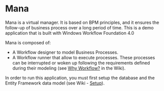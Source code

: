 # Mana
Mana is a virtual manager. It is based on BPM principles, and it ensures the follow-up of business process over a long period of time. This is a demo application that is built with Windows Workflow Foundation 4.0

Mana is composed of:
 - A Workflow designer to model Business Processes.
 - A Workflow runner that allow to execute processes. These processes can be interrupted or woken up following the requirements defined during their modeling (see [Why Workflow?](https://github.com/uni1PBN/Mana/wiki/Why-Workflows) in the Wiki).

In order to run this application, you must first setup the database and the Entity Framework data model (see Wiki - [Setup](https://github.com/uni1PBN/Mana/wiki/Setup-Database)).
